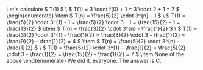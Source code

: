 Let's calculate $ T(1) $ \\
$ T(1) = 3 \cdot f(0) + 1 = 3 \cdot 2 + 1 = 7 $
\begin{enumerate}
\item $ T(n) = \frac{5}{2} \cdot 3^{n} - 1 $ \\
$ T(1) = \frac{5}{2} \cdot 3^{1} - 1 = \frac{5}{2} \cdot 3 - 1 = \frac{15}{2} - 1 = \frac{13}{2} $
\item $ T(n) = \frac{3}{2} \cdot 3^{n} - \frac{1}{2} $ \\
$ T(1) = \frac{3}{2} \cdot 3^{1} - \frac{1}{2} = \frac{3}{2} \cdot 3 - \frac{1}{2} = \frac{9}{2} - \frac{1}{2} = 4 $
\item $ T(n) = \frac{5}{2} \cdot 3^{n} - \frac{1}{2} $ \\
$ T(1) = \frac{5}{2} \cdot 3^{1} - \frac{1}{2} = \frac{5}{2} \cdot 3 - \frac{1}{2} = \frac{15}{2} - \frac{1}{2} = 7 $
\item None of the above
\end{enumerate}
We did it, everyone. The answer is C.
